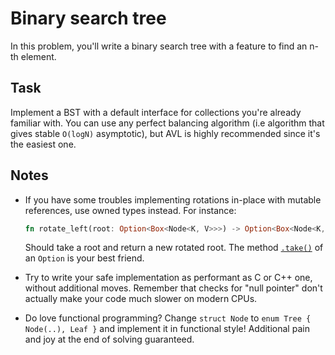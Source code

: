 # Binary search tree

In this problem, you'll write a binary search tree with a feature to find an n-th element.

## Task

Implement a BST with a default interface for collections you're already familiar with. You can use any perfect balancing algorithm (i.e algorithm that gives stable `O(logN)` asymptotic), but AVL is highly recommended since it's the easiest one.

## Notes

- If you have some troubles implementing rotations in-place with mutable references, use owned types instead. For instance:

  ```rust
  fn rotate_left(root: Option<Box<Node<K, V>>>) -> Option<Box<Node<K, V>>>
  ```

  Should take a root and return a new rotated root. The method [`.take()`](https://doc.rust-lang.org/std/option/enum.Option.html#method.take) of an `Option` is your best friend.
- Try to write your safe implementation as performant as C or C++ one, without additional moves. Remember that checks for "null pointer" don't actually make your code much slower on modern CPUs.
- Do love functional programming? Change `struct Node` to `enum Tree { Node(..), Leaf }` and implement it in functional style! Additional pain and joy at the end of solving guaranteed.
